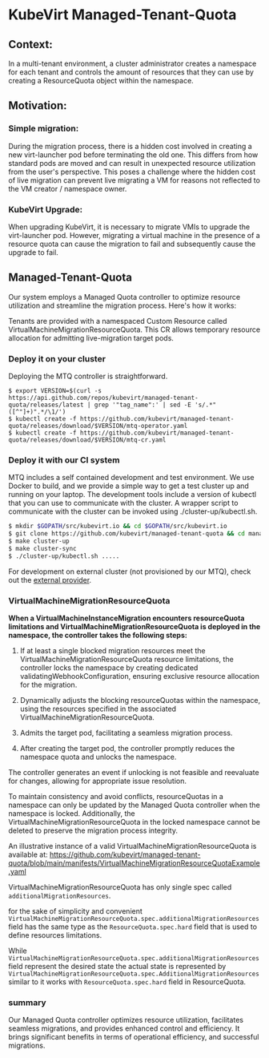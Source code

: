 # KubeVirt Managed-Tenant-Quota
## Context:

In a multi-tenant environment, a cluster administrator creates a namespace
for each tenant and controls the amount of resources that they can use by
creating a ResourceQuota object within the namespace.

## Motivation:

### Simple migration:

During the migration process, there is a hidden cost involved in creating a
new virt-launcher pod before terminating the old one.
This differs from how standard pods are moved and can result in unexpected
resource utilization from the user's perspective. This poses a challenge
where the hidden cost of live migration can prevent live migrating a VM for
reasons not reflected to the VM creator / namespace owner.


### KubeVirt Upgrade:

When upgrading KubeVirt, it is necessary to migrate VMIs to upgrade the
virt-launcher pod.
However, migrating a virtual machine in the presence of a resource quota
can cause the migration to fail and subsequently cause the upgrade to fail.

## Managed-Tenant-Quota

Our system employs a Managed Quota controller to optimize resource utilization and streamline the migration process.
Here's how it works:

Tenants are provided with a namespaced Custom Resource called VirtualMachineMigrationResourceQuota.
This CR allows temporary resource allocation for admitting live-migration target pods.

### Deploy it on your cluster

Deploying the MTQ controller is straightforward. 

  ```
  $ export VERSION=$(curl -s https://api.github.com/repos/kubevirt/managed-tenant-quota/releases/latest | grep '"tag_name":' | sed -E 's/.*"([^"]+)".*/\1/')
  $ kubectl create -f https://github.com/kubevirt/managed-tenant-quota/releases/download/$VERSION/mtq-operator.yaml
  $ kubectl create -f https://github.com/kubevirt/managed-tenant-quota/releases/download/$VERSION/mtq-cr.yaml
  ```


### Deploy it with our CI system

MTQ includes a self contained development and test environment.  We use Docker to build, and we provide a simple way to get a test cluster up and running on your laptop. The development tools include a version of kubectl that you can use to communicate with the cluster. A wrapper script to communicate with the cluster can be invoked using ./cluster-up/kubectl.sh.

```bash
$ mkdir $GOPATH/src/kubevirt.io && cd $GOPATH/src/kubevirt.io
$ git clone https://github.com/kubevirt/managed-tenant-quota && cd managed-tenant-quota
$ make cluster-up
$ make cluster-sync
$ ./cluster-up/kubectl.sh .....
```
For development on external cluster (not provisioned by our MTQ),
check out the [external provider](cluster-sync/external/README.md).


### VirtualMachineMigrationResourceQuota
**When a VirtualMachineInstanceMigration encounters resourceQuota limitations and VirtualMachineMigrationResourceQuota is deployed in the namespace, the controller takes the following steps:**

1. If at least a single blocked migration resources meet the VirtualMachineMigrationResourceQuota resource limitations, the controller locks the namespace by creating dedicated validatingWebhookConfiguration, ensuring exclusive resource 
allocation for the migration.

2. Dynamically adjusts the blocking resourceQuotas within the namespace, using the resources 
specified in the associated VirtualMachineMigrationResourceQuota.

3. Admits the target pod, facilitating a seamless migration process.

4. After creating the target pod, the controller promptly reduces the namespace quota and unlocks the namespace.

The controller generates an event if unlocking is not feasible and reevaluate for changes, allowing for appropriate issue resolution.

To maintain consistency and avoid conflicts, resourceQuotas in a namespace can only be updated by the Managed Quota controller 
when the namespace is locked. 
Additionally, the VirtualMachineMigrationResourceQuota in the locked namespace cannot be 
deleted to preserve the migration process integrity.


An illustrative instance of a valid VirtualMachineMigrationResourceQuota is available at:
https://github.com/kubevirt/managed-tenant-quota/blob/main/manifests/VirtualMachineMigrationResourceQuotaExample.yaml


VirtualMachineMigrationResourceQuota has only single spec called `additionalMigrationResources`.

for the sake of simplicity and convenient `VirtualMachineMigrationResourceQuota.spec.additionalMigrationResources` field has the same type as the `ResourceQuota.spec.hard` field 
that is used to define resources limitations.


While `VirtualMachineMigrationResourceQuota.spec.additionalMigrationResources` field represent the desired state the actual state is represented by
`VirtualMachineMigrationResourceQuota.spec.AdditionalMigrationResources` similar to it works with `ResourceQuota.spec.hard` field in ResourceQuota.

### summary

Our Managed Quota controller optimizes resource utilization, facilitates seamless migrations, 
and provides enhanced control and efficiency. It brings significant benefits in terms of
operational efficiency, and successful migrations.



